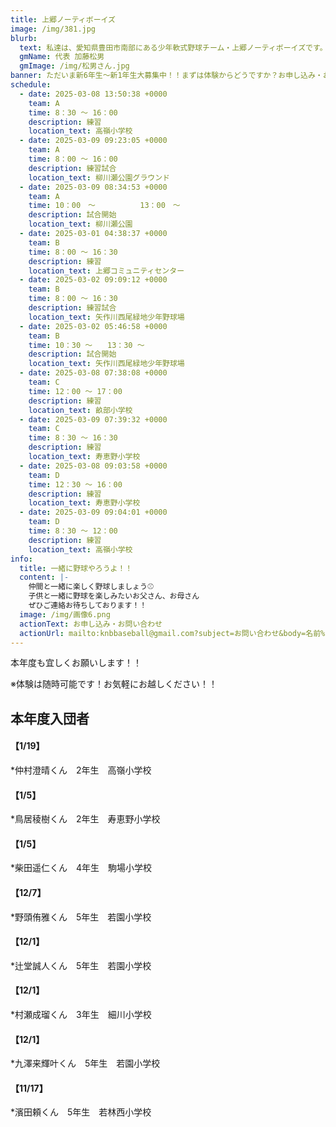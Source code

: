 ```yaml
---
title: 上郷ノーティボーイズ
image: /img/381.jpg
blurb:
  text: 私達は、愛知県豊田市南部にある少年軟式野球チーム・上郷ノーティボーイズです。野球を愛する少年・少女達の夢を育み、軟式野球を正しく指導し、体力向上と礼儀を養成します。また、親友同士の友情と交歓の場を与え、規則正しい明朗な少年・少女を育成することを目的としています。
  gmName: 代表 加藤松男
  gmImage: /img/松男さん.jpg
banner: ただいま新6年生～新1年生大募集中！！まずは体験からどうですか？お申し込み・お問い合わせはお気軽にどうぞ！！
schedule:
  - date: 2025-03-08 13:50:38 +0000
    team: A
    time: 8：30 ～ 16：00
    description: 練習
    location_text: 高嶺小学校
  - date: 2025-03-09 09:23:05 +0000
    team: A
    time: 8：00 ～ 16：00
    description: 練習試合
    location_text: 柳川瀬公園グラウンド
  - date: 2025-03-09 08:34:53 +0000
    team: A
    time: 10：00　～　　　　　　13：00　～
    description: 試合開始
    location_text: 柳川瀬公園
  - date: 2025-03-01 04:38:37 +0000
    team: B
    time: 8：00 ～ 16：30
    description: 練習
    location_text: 上郷コミュニティセンター
  - date: 2025-03-02 09:09:12 +0000
    team: B
    time: 8：00 ～ 16：30
    description: 練習試合
    location_text: 矢作川西尾緑地少年野球場
  - date: 2025-03-02 05:46:58 +0000
    team: B
    time: 10：30 ～　　13：30 ～
    description: 試合開始
    location_text: 矢作川西尾緑地少年野球場
  - date: 2025-03-08 07:38:08 +0000
    team: C
    time: 12：00 ～ 17：00
    description: 練習
    location_text: 畝部小学校
  - date: 2025-03-09 07:39:32 +0000
    team: C
    time: 8：30 ～ 16：30
    description: 練習
    location_text: 寿恵野小学校
  - date: 2025-03-08 09:03:58 +0000
    team: D
    time: 12：30 ～ 16：00
    description: 練習
    location_text: 寿恵野小学校
  - date: 2025-03-09 09:04:01 +0000
    team: D
    time: 8：30 ～ 12：00
    description: 練習
    location_text: 高嶺小学校
info:
  title: 一緒に野球やろうよ！！
  content: |-
    仲間と一緒に楽しく野球しましょう⚾
    子供と一緒に野球を楽しみたいお父さん、お母さん
    ぜひご連絡お待ちしております！！
  image: /img/画像6.png
  actionText: お申し込み・お問い合わせ
  actionUrl: mailto:knbbaseball@gmail.com?subject=お問い合わせ&body=名前%20%3A%0D%0Aふりがな%20%3A%0D%0A電話%20%3A%0D%0A学校名%20%3A%0D%0A学年%20%3A%0D%0Aお問い合せ内容%20%3A（例、体験・見学・入団希望）
---
```

本年度も宜しくお願いします！！


※体験は随時可能です！お気軽にお越しください！！

## 本年度入団者

#### 【1/19】

*仲村澄晴くん　2年生　高嶺小学校

#### 【1/5】

*鳥居稜樹くん　2年生　寿恵野小学校

#### 【1/5】

*柴田遥仁くん　4年生　駒場小学校

#### 【12/7】

*野頭侑雅くん　5年生　若園小学校

#### 【12/1】

*辻堂誠人くん　5年生　若園小学校

#### 【12/1】

*村瀬成瑠くん　3年生　細川小学校

#### 【12/1】

*九澤来輝叶くん　5年生　若園小学校

#### 【11/17】

*濱田頼くん　5年生　若林西小学校